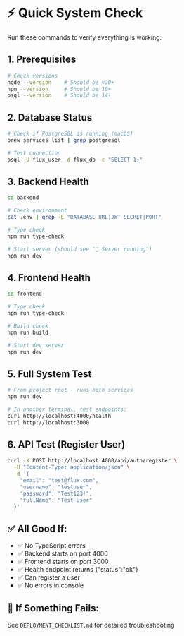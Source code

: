 # ⚡ Quick System Check

Run these commands to verify everything is working:

## 1. Prerequisites
```bash
# Check versions
node --version    # Should be v20+
npm --version     # Should be 10+
psql --version    # Should be 14+
```

## 2. Database Status
```bash
# Check if PostgreSQL is running (macOS)
brew services list | grep postgresql

# Test connection
psql -U flux_user -d flux_db -c "SELECT 1;"
```

## 3. Backend Health
```bash
cd backend

# Check environment
cat .env | grep -E "DATABASE_URL|JWT_SECRET|PORT"

# Type check
npm run type-check

# Start server (should see "🚀 Server running")
npm run dev
```

## 4. Frontend Health
```bash
cd frontend

# Type check
npm run type-check

# Build check
npm run build

# Start dev server
npm run dev
```

## 5. Full System Test
```bash
# From project root - runs both services
npm run dev

# In another terminal, test endpoints:
curl http://localhost:4000/health
curl http://localhost:3000
```

## 6. API Test (Register User)
```bash
curl -X POST http://localhost:4000/api/auth/register \
  -H "Content-Type: application/json" \
  -d '{
    "email": "test@flux.com",
    "username": "testuser",
    "password": "Test123!",
    "fullName": "Test User"
  }'
```

## ✅ All Good If:
- ✅ No TypeScript errors
- ✅ Backend starts on port 4000
- ✅ Frontend starts on port 3000
- ✅ Health endpoint returns {"status":"ok"}
- ✅ Can register a user
- ✅ No errors in console

## 🚨 If Something Fails:
See `DEPLOYMENT_CHECKLIST.md` for detailed troubleshooting
